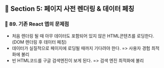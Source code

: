 ## 📙 Section 5: 페이지 사전 렌더링 & 데이터 페칭

### 🔖 89. 기존 React 앱의 문제점

- 처음 렌더링 될 때 아무 데이터도 포함되어 있지 않은 HTML콘텐츠를 로딩한다. (DOM 렌더링 후 데이터 페칭)
- 데이터가 실질적으로 페이지에 로딩될 때까지 기다려야 한다. => 사용자 경험 최적화에 불리
- 빈 HTML코드를 구글 검색엔진이 보게 된다. => 검색 엔진 최적화에 불리
